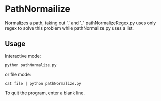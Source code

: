 PathNormailize
==============

Normalizes a path, taking out '.' and '..'
pathNormalizeRegex.py uses only regex to solve this problem while pathNormalize.py uses a list.

Usage
-----
Interactive mode:

    python pathNormalize.py
or file mode:

    cat file | python pathNormalize.py

To quit the program, enter a blank line.
